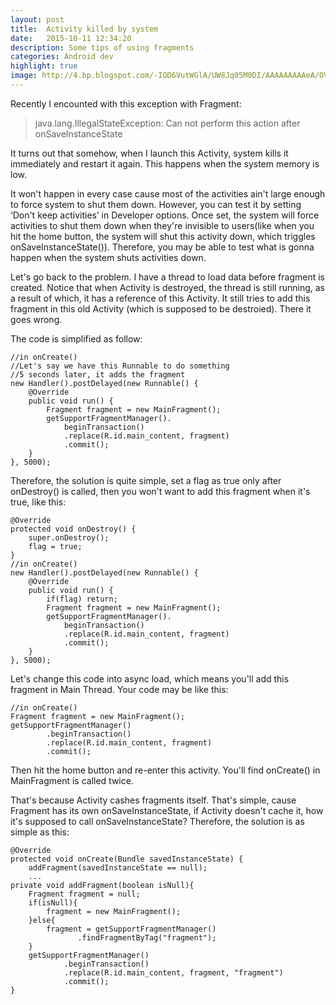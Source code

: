 ```yaml
---
layout: post
title:  Activity killed by system
date:   2015-10-11 12:34:20
description: Some tips of using fragments
categories: Android dev
highlight: true
image: http://4.bp.blogspot.com/-IOD6VutWGlA/UW8Jq05M0DI/AAAAAAAAAeA/OVckWFybKqg/s1600/DSC01317.JPG
---
```

Recently I encounted with this exception with Fragment:
> java.lang.IllegalStateException: Can not perform this action after onSaveInstanceStateIt turns out that somehow, when I launch this Activity, system kills it immediately and restart it again. This happens when the system memory is low. 

It won't happen in every case cause most of the activities ain't large enough to force system to shut them down. However, you can test it by setting ‘Don't keep activities’ in Developer options. Once set, the system will force activities to shut them down when they're invisible to users(like when you hit the home button, the system will shut this activity down, which triggles onSaveInstanceState()). Therefore, you may be able to test what is gonna happen when the system shuts activities down.

Let's go back to the problem. I have a thread to load data before fragment is created. Notice that when Activity is destroyed, the thread is still running, as a result of which, it has a reference of this Activity. It still tries to add this fragment in this old Activity (which is supposed to be destroied). There it goes wrong. 
The code is simplified as follow:
    //in onCreate()
    //Let's say we have this Runnable to do something
    //5 seconds later, it adds the fragment    new Handler().postDelayed(new Runnable() {        @Override        public void run() {            Fragment fragment = new MainFragment();            getSupportFragmentManager().
                beginTransaction()                .replace(R.id.main_content, fragment)                .commit();        }    }, 5000);
    Therefore, the solution is quite simple, set a flag as true only after onDestroy() is called, then you won't want to add this fragment when it's true, like this:
    @Override    protected void onDestroy() {        super.onDestroy();        flag = true;    }    //in onCreate()    new Handler().postDelayed(new Runnable() {        @Override        public void run() {            if(flag) return;            Fragment fragment = new MainFragment();            getSupportFragmentManager().
                beginTransaction()                .replace(R.id.main_content, fragment)                .commit();        }    }, 5000);Let's change this code into async load, which means you'll add this fragment in Main Thread. Your code may be like this:

    //in onCreate()
    Fragment fragment = new MainFragment();    getSupportFragmentManager()
            .beginTransaction()            .replace(R.id.main_content, fragment)            .commit();

Then hit the home button and re-enter this activity. You'll find onCreate() in MainFragment is called twice.
That's because Activity cashes fragments itself. That's simple, cause Fragment has its own onSaveInstanceState, if Activity doesn't cache it, how it's supposed to call onSaveInstanceState? Therefore, the solution is as simple as this:    @Override	protected void onCreate(Bundle savedInstanceState) {        addFragment(savedInstanceState == null);	    ...	private void addFragment(boolean isNull){        Fragment fragment = null;        if(isNull){            fragment = new MainFragment();        }else{            fragment = getSupportFragmentManager()
                   .findFragmentByTag("fragment");        }        getSupportFragmentManager()
                .beginTransaction()                .replace(R.id.main_content, fragment, "fragment")                .commit();    }